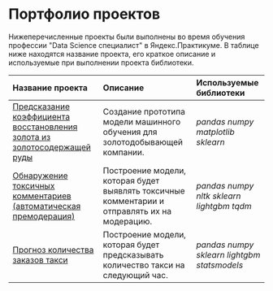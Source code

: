 # Портфолио проектов

Нижеперечисленные проекты были выполнены во время обучения профессии "Data Science специалист" в Яндекс.Практикуме. В таблице ниже находятся название проекта, его краткое описание и используемые при выполнении проекта библиотеки.

| Название проекта | Описание | Используемые библиотеки | 
| :---------------------- | :---------------------- | :---------------------- |
| [Предсказание коэффициента восстановления золота из золотосодержащей руды](gold%20recovery) | Создание прототипа модели машинного обучения для золотодобывающей компании.| *pandas* *numpy* *matplotlib* *sklearn* |
| [Обнаружение токсичных комментариев (автоматическая премодерация)](NLP) | Построение модели, которая будет выявлять токсичные комментарии и отправлять их на модерацию.| *pandas* *numpy* *nltk* *sklearn* *lightgbm* *tqdm* |
| [Прогноз количества заказов такси](Taxi) | Построение модели, которая будет предсказывать количество такси на следующий час.| *pandas* *numpy* *sklearn* *lightgbm* *statsmodels*|
